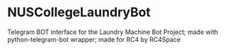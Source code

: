# NUSCollegeLaundryBot
Telegram BOT interface for the Laundry Machine Bot Project; 
 made with python-telegram-bot wrapper;
 made for RC4 by RC4Space
